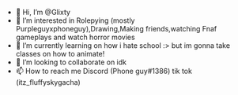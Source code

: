 - 👋 Hi, I’m @Glixty
- 👀 I’m interested in Rolepying (mostly Purpleguyxphoneguy),Drawing,Making friends,watching Fnaf gameplays and watch horror movies 
- 🌱 I’m currently learning on how i hate school :> but im gonna take classes on how to animate!
- 💞️ I’m looking to collaborate on idk
- 📫 How to reach me Discord (Phone guy#1386) tik tok (itz_fluffyskygacha)

<!---
Glixty/Glixty is a ✨ special ✨ repository because its `README.md` (this file) appears on your GitHub profile.
You can click the Preview link to take a look at your changes.
--->
